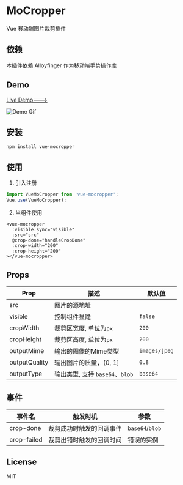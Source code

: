 # MoCropper
Vue 移动端图片裁剪插件

## 依赖
本插件依赖 Alloyfinger 作为移动端手势操作库

## Demo
[Live Demo--->](https://logcas.name/vue-mocropper)

![Demo Gif](http://static-cdn.lxzmww.xyz/vue-mocropper-demo.gif)

## 安装
```
npm install vue-mocropper
```

## 使用
1. 引入注册
```js
import VueMoCropper from 'vue-mocropper';
Vue.use(VueMoCropper);
```

2. 当组件使用
```vue
<vue-mocropper 
  :visible.sync="visible" 
  :src="src" 
  @crop-done="handleCropDone"
  :crop-width="200"
  :crop-height="200"
></vue-mocropper>
```

## Props
|Prop|描述|默认值|
|--|--|--|
|src|图片的源地址||
|visible|控制组件显隐|`false`|
|cropWidth|裁剪区宽度, 单位为`px`|`200`|
|cropHeight|裁剪区高度, 单位为`px`|`200`|
|outputMime|输出的图像的Mime类型|`images/jpeg`|
|outputQuality|输出图片的质量，(0, 1]|`0.8`|
|outputType|输出类型, 支持 `base64`、`blob`|`base64`|

## 事件
|事件名|触发时机|参数|
|--|--|--|
|crop-done|裁剪成功时触发的回调事件|`base64`/`blob`|
|crop-failed|裁剪出错时触发的回调时间|错误的实例|

## License
MIT